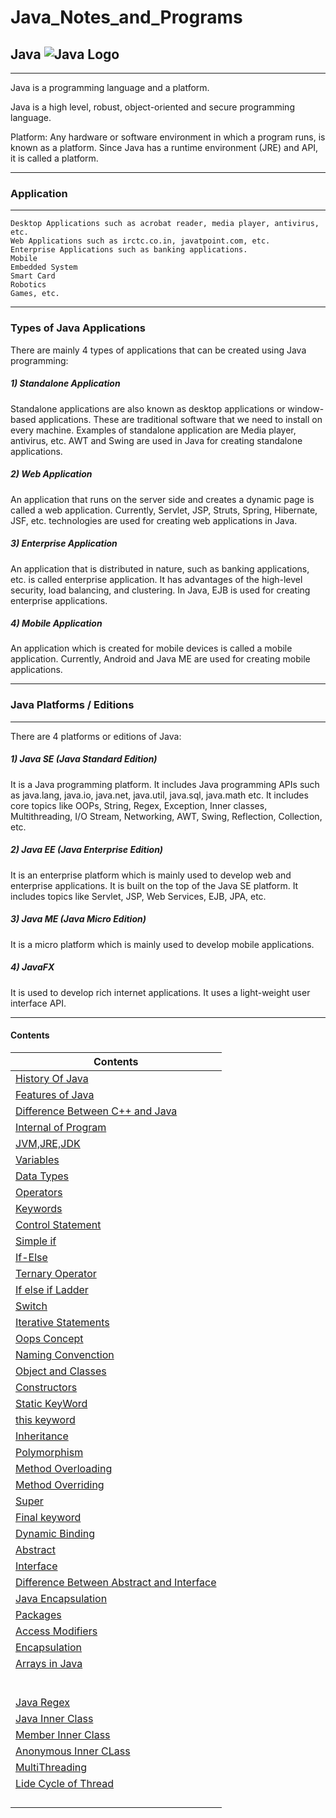 # Java_Notes_and_Programs


## Java    ![Java Logo](https://logos-download.com/wp-content/uploads/2016/10/Java_logo_icon.png)

-----------


Java is a programming language and a platform.

Java is a high level, robust, object-oriented and secure programming language.

Platform: Any hardware or software environment in which a program runs, is known as a platform. Since Java has a runtime environment (JRE) and API, it is called a platform.

------

### Application 

-------


    Desktop Applications such as acrobat reader, media player, antivirus, etc.
    Web Applications such as irctc.co.in, javatpoint.com, etc.
    Enterprise Applications such as banking applications.
    Mobile
    Embedded System
    Smart Card
    Robotics
    Games, etc.

--------

### Types of Java Applications

There are mainly 4 types of applications that can be created using Java programming:

##### 1) Standalone Application

Standalone applications are also known as desktop applications or window-based applications. These are traditional software that we need to install on every machine. Examples of standalone application are Media player, antivirus, etc. AWT and Swing are used in Java for creating standalone applications.

##### 2) Web Application

An application that runs on the server side and creates a dynamic page is called a web application. Currently, Servlet, JSP, Struts, Spring, Hibernate, JSF, etc. technologies are used for creating web applications in Java.

##### 3) Enterprise Application

An application that is distributed in nature, such as banking applications, etc. is called enterprise application. It has advantages of the high-level security, load balancing, and clustering. In Java, EJB is used for creating enterprise applications.

##### 4) Mobile Application

An application which is created for mobile devices is called a mobile application. Currently, Android and Java ME are used for creating mobile applications.

----------

### Java Platforms / Editions

-------

There are 4 platforms or editions of Java:
##### 1) Java SE (Java Standard Edition)

It is a Java programming platform. It includes Java programming APIs such as java.lang, java.io, java.net, java.util, java.sql, java.math etc. It includes core topics like OOPs, String, Regex, Exception, Inner classes, Multithreading, I/O Stream, Networking, AWT, Swing, Reflection, Collection, etc.

##### 2) Java EE (Java Enterprise Edition)

It is an enterprise platform which is mainly used to develop web and enterprise applications. It is built on the top of the Java SE platform. It includes topics like Servlet, JSP, Web Services, EJB, JPA, etc.

##### 3) Java ME (Java Micro Edition)

It is a micro platform which is mainly used to develop mobile applications.

##### 4) JavaFX

It is used to develop rich internet applications. It uses a light-weight user interface API.

-------


#### Contents
| Contents|
|---------|
|[History Of Java](https://github.com/connectaman/Java_Notes_and_Programs/blob/master/History.md)|
|[Features of Java](https://github.com/connectaman/Java_Notes_and_Programs/blob/master/Features.md)|
|[Difference Between C++ and Java](https://github.com/connectaman/Java_Notes_and_Programs/blob/master/Difference_Cpp_Java.md)|
|[Internal of Program](https://github.com/connectaman/Java_Notes_and_Programs/blob/master/internal_program.md)|
|[JVM,JRE,JDK](https://github.com/connectaman/Java_Notes_and_Programs/blob/master/JVM_JRE_JDK.md)|
|[Variables](https://github.com/connectaman/Java_Notes_and_Programs/tree/master/src/Variables)|
|[Data Types](https://github.com/connectaman/Java_Notes_and_Programs/tree/master/src/DataType)|
|[Operators](https://github.com/connectaman/Java_Notes_and_Programs/tree/master/src/Operators)|
|[Keywords](https://github.com/connectaman/Java_Notes_and_Programs/blob/master/src/Keywords/KeyWords.md)|
|[Control Statement](https://github.com/connectaman/Java_Notes_and_Programs/tree/master/src/Control_Statement)|
|[Simple if](https://github.com/connectaman/Java_Notes_and_Programs/tree/master/src/Control_Statement/SimpleIf)|
|[If-Else](https://github.com/connectaman/Java_Notes_and_Programs/tree/master/src/Control_Statement/ifelse)|
|[Ternary Operator](https://github.com/connectaman/Java_Notes_and_Programs/blob/master/src/Control_Statement/TernaryOperator/TernaryOperator.md)|
|[If else if Ladder](https://github.com/connectaman/Java_Notes_and_Programs/tree/master/src/Control_Statement/ifelseif)|
|[Switch](https://github.com/connectaman/Java_Notes_and_Programs/tree/master/src/Control_Statement/Switch)|
|[Iterative Statements](https://github.com/connectaman/Java_Notes_and_Programs/tree/master/src/IterativeStatements)|
|[Oops Concept](https://github.com/connectaman/Java_Notes_and_Programs/blob/master/src/OopsConcept/Oops.md)|
|[Naming Convenction](https://github.com/connectaman/Java_Notes_and_Programs/blob/master/src/OopsConcept/NamingConventions.md)|
|[Object and Classes](https://github.com/connectaman/Java_Notes_and_Programs/blob/master/src/OopsConcept/ObjectsandClasses.md)|
|[Constructors](https://github.com/connectaman/Java_Notes_and_Programs/blob/master/src/OopsConcept/Constructors.md)|
|[Static KeyWord](https://github.com/connectaman/Java_Notes_and_Programs/blob/master/src/OopsConcept/Static.md)|
|[this keyword](https://github.com/connectaman/Java_Notes_and_Programs/blob/master/src/OopsConcept/this.md)|
|[Inheritance](https://github.com/connectaman/Java_Notes_and_Programs/blob/master/src/Inheritance/Inheritance.md)|
|[Polymorphism](https://github.com/connectaman/Java_Notes_and_Programs/tree/master/src/Polymorphism)|
|[Method Overloading](https://github.com/connectaman/Java_Notes_and_Programs/blob/master/src/Polymorphism/MethodOverloading.md)|
|[Method Overriding](https://github.com/connectaman/Java_Notes_and_Programs/blob/master/src/Polymorphism/MethodOveriding.md)|
|[Super](https://github.com/connectaman/Java_Notes_and_Programs/blob/master/src/Polymorphism/super.md)|
|[Final keyword](https://github.com/connectaman/Java_Notes_and_Programs/blob/master/src/Polymorphism/final.md)|
|[Dynamic Binding](https://github.com/connectaman/Java_Notes_and_Programs/blob/master/src/Polymorphism/DynamicBinding.md)|
|[Abstract](https://github.com/connectaman/Java_Notes_and_Programs/blob/master/src/Abstraction/abstractClass.md)|
|[Interface](https://github.com/connectaman/Java_Notes_and_Programs/blob/master/src/Abstraction/Interface.md)|
|[Difference Between Abstract and Interface](https://github.com/connectaman/Java_Notes_and_Programs/blob/master/src/Abstraction/abstractvsinterface.md)|
|[Java Encapsulation](https://github.com/connectaman/Java_Notes_and_Programs/tree/master/src/Encapsulation)|
|[Packages](https://github.com/connectaman/Java_Notes_and_Programs/blob/master/src/Encapsulation/Package.md)|
|[Access Modifiers](https://github.com/connectaman/Java_Notes_and_Programs/blob/master/src/Encapsulation/AcessModifier.md)|
|[Encapsulation](https://github.com/connectaman/Java_Notes_and_Programs/blob/master/src/Encapsulation/Encapsulation.md)|
|[Arrays in Java](https://github.com/connectaman/Java_Notes_and_Programs/tree/master/src/Arrays)|
|[]()|
|[]()|
|[]()|
|[]()|
|[]()|
|[]()|
|[Java Regex](https://github.com/connectaman/Java_Notes_and_Programs/blob/master/src/Regex/Regex.md)|
|[Java Inner Class](https://github.com/connectaman/Java_Notes_and_Programs/blob/master/src/InnerClass/InnerClass.md)|
|[Member Inner Class](https://github.com/connectaman/Java_Notes_and_Programs/blob/master/src/InnerClass/MemberInner.md)|
|[Anonymous Inner CLass](https://github.com/connectaman/Java_Notes_and_Programs/blob/master/src/InnerClass/AnonymousInnerClass.md)|
|[MultiThreading](https://github.com/connectaman/Java_Notes_and_Programs/blob/master/src/Multithreading/multithreading.md)|
|[Lide Cycle of Thread]()|
|[]()|
|[]()|
|[]()|
|[]()|




